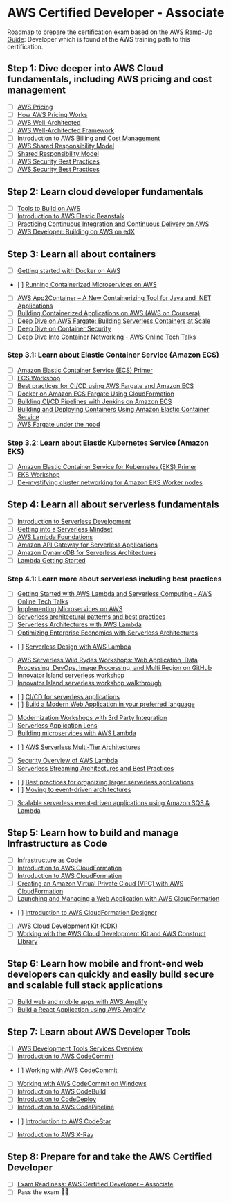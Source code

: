 # AWS Certified Developer - Associate

Roadmap to prepare the certification exam based on the [AWS Ramp-Up Guide](https://d1.awsstatic.com/training-and-certification/ramp-up_guides/Ramp-Up_Guide_Developer.pdf): Developer which is found at the AWS training path to this certification.

## Step 1: Dive deeper into AWS Cloud fundamentals, including AWS pricing and cost management

- [ ] [AWS Pricing](https://aws.amazon.com/pricing/)
- [ ] [How AWS Pricing Works](https://d0.awsstatic.com/whitepapers/aws_pricing_overview.pdf)
- [ ] [AWS Well-Architected](https://aws.amazon.com/architecture/well-architected/)
- [ ] [AWS Well-Architected Framework](https://d1.awsstatic.com/whitepapers/architecture/AWS_Well-Architected_Framework.pdf)
- [ ] [Introduction to AWS Billing and Cost Management](https://www.aws.training/Details/Video?id=15875)
- [ ] [AWS Shared Responsibility Model](https://www.aws.training/Details/Video?id=16488)
- [ ] [Shared Responsibility Model](https://aws.amazon.com/compliance/shared-responsibility-model/)
- [ ] [AWS Security Best Practices](https://aws.amazon.com/architecture/security-identity-compliance/)
- [ ] [AWS Security Best Practices](https://aws.amazon.com/blogs/security/tag/best-practices/)

## Step 2: Learn cloud developer fundamentals

- [ ] [Tools to Build on AWS](https://aws.amazon.com/tools/)
- [ ] [Introduction to AWS Elastic Beanstalk](https://www.aws.training/Details/Video?id=15878)
- [ ] [Practicing Continuous Integration and Continuous Delivery on AWS](https://d1.awsstatic.com/whitepapers/DevOps/practicing-continuous-integration-continuous-delivery-on-AWS.pdf)
- [ ] [AWS Developer: Building on AWS on edX](https://www.edx.org/course/aws-developer-building-on-aws-2)

## Step 3: Learn all about containers

- [ ] [Getting started with Docker on AWS](https://www.youtube.com/watch?v=mUzsYt3Bj08)
- [ ] [Running Containerized Microservices on AWS](https://d1.awsstatic.com/whitepapers/DevOps/running-containerized-microservices-on-aws.pdf)
- [ ] [AWS App2Container – A New Containerizing Tool for Java and .NET Applications](https://aws.amazon.com/blogs/aws/aws-app2container-a-new-containerizing-tool-for-java-and-asp-net-applications/)
- [ ] [Building Containerized Applications on AWS (AWS on Coursera)](https://www.coursera.org/learn/containerized-apps-on-aws)
- [ ] [Deep Dive on AWS Fargate: Building Serverless Containers at Scale](https://www.aws.training/Details/Video?id=26855)
- [ ] [Deep Dive on Container Security](https://www.aws.training/Details/Video?id=26841)
- [ ] [Deep Dive Into Container Networking - AWS Online Tech Talks](https://www.youtube.com/watch?v=8E9PMT9sp9M)

### Step 3.1: Learn about Elastic Container Service (Amazon ECS)

- [ ] [Amazon Elastic Container Service (ECS) Primer](https://www.aws.training/Details/eLearning?id=30260)
- [ ] [ECS Workshop](http://ecsworkshop.com/)
- [ ] [Best practices for CI/CD using AWS Fargate and Amazon ECS](https://www.youtube.com/watch?v=7FVK0i9edyg)
- [ ] [Docker on Amazon ECS Fargate Using CloudFormation](https://www.youtube.com/watch?v=Gr2yTSsVSqg)
- [ ] [Building CI/CD Pipelines with Jenkins on Amazon ECS](https://awsdemoworkshops.s3.us-east-2.amazonaws.com/jenkins-on-ecs-workshop/public/en/index.html)
- [ ] [Building and Deploying Containers Using Amazon Elastic Container Service](https://run.qwiklabs.com/focuses/14236?catalog_rank=%7B%22rank%22%3A1%2C%22num_filters%22%3A0%2C%22has_search%22%3Atrue%7D&parent=catalog&search_id=7572446)
- [ ] [AWS Fargate under the hood](https://www.youtube.com/watch?v=Hr-zOaBGyEA)

### Step 3.2: Learn about Elastic Kubernetes Service (Amazon EKS)

- [ ] [Amazon Elastic Container Service for Kubernetes (EKS) Primer](https://www.aws.training/Details/eLearning?id=32894)
- [ ] [EKS Workshop](http://eksworkshop.com/)
- [ ] [De-mystifying cluster networking for Amazon EKS Worker nodes](https://aws.amazon.com/blogs/containers/de-mystifying-cluster-networking-for-amazon-eks-worker-nodes/)

## Step 4: Learn all about serverless fundamentals

- [ ] [Introduction to Serverless Development](https://www.edx.org/course/aws-developer-building-on-aws-2)
- [ ] [Getting into a Serverless Mindset](https://www.aws.training/Details/eLearning?id=27198)
- [ ] [AWS Lambda Foundations](https://www.aws.training/learningobject/wbc?id=27197)
- [ ] [Amazon API Gateway for Serverless Applications](https://www.aws.training/Details/eLearning?id=27199)
- [ ] [Amazon DynamoDB for Serverless Architectures](https://www.aws.training/Details/eLearning?id=27196)
- [ ] [Lambda Getting Started](https://docs.aws.amazon.com/lambda/latest/dg/getting-started.html)

### Step 4.1: Learn more about serverless including best practices

- [ ] [Getting Started with AWS Lambda and Serverless Computing - AWS Online Tech Talks](https://www.youtube.com/watch?v=Y9E-jqbd3eI)
- [ ] [Implementing Microservices on AWS](https://d1.awsstatic.com/whitepapers/microservices-on-aws.pdf)
- [ ] [Serverless architectural patterns and best practices](https://www.youtube.com/watch?v=9IYpGTS7Jy0)
- [ ] [Serverless Architectures with AWS Lambda](https://d1.awsstatic.com/whitepapers/serverless-architectures-with-aws-lambda.pdf)
- [ ] [Optimizing Enterprise Economics with Serverless Architectures](https://d1.awsstatic.com/whitepapers/optimizing-enterprise-economics-serverless-architectures.pdf)
- [ ] [Serverless Design with AWS Lambda](https://run.qwiklabs.com/quests/17)
- [ ] [AWS Serverless Wild Rydes Workshops: Web Application, Data Processing, DevOps, Image Processing, and Multi Region on GitHub](https://github.com/aws-samples/aws-serverless-workshops)
- [ ] [Innovator Island serverless workshop](https://github.com/aws-samples/aws-serverless-workshop-innovator-island/)
- [ ] [Innovator Island serverless workshop walkthrough](https://www.youtube.com/playlist?list=PLJo-rJlep0EAkkjo7w_RmTV3S27tTmXDg)
- [ ] [CI/CD for serverless applications](https://cicd.serverlessworkshops.io/)
- [ ] [Build a Modern Web Application in your preferred language](https://aws.amazon.com/getting-started/hands-on/build-modern-app-fargate-lambda-dynamodb-python/)
- [ ] [Modernization Workshops with 3rd Party Integration](https://awsworkshop.io/)
- [ ] [Serverless Application Lens](https://d1.awsstatic.com/whitepapers/architecture/AWS-Serverless-Applications-Lens.pdf?did=wp_card&trk=wp_card)
- [ ] [Building microservices with AWS Lambda](https://www.youtube.com/watch?v=TOn0xhev0Uk)
- [ ] [AWS Serverless Multi-Tier Architectures](https://d1.awsstatic.com/whitepapers/AWS_Serverless_Multi-Tier_Architectures.pdf?did=wp_card&trk=wp_card)
- [ ] [Security Overview of AWS Lambda](https://docs.aws.amazon.com/whitepapers/latest/security-overview-aws-lambda/welcome.html?did=wp_card&trk=wp_card)
- [ ] [Serverless Streaming Architectures and Best Practices](https://d1.awsstatic.com/serverless/Whitepaper/Stream%20Processing%20Whitepaper.pdf)
- [ ] [Best practices for organizing larger serverless applications](https://aws.amazon.com/es/blogs/compute/best-practices-for-organizing-larger-serverless-applications/)
- [ ] [Moving to event-driven architectures](https://www.youtube.com/watch?v=h46IquqjF3E&feature=youtu.be)
- [ ] [Scalable serverless event-driven applications using Amazon SQS & Lambda](https://www.youtube.com/watch?v=2rikdPIFc_Q)

## Step 5: Learn how to build and manage Infrastructure as Code

- [ ] [Infrastructure as Code](https://d1.awsstatic.com/whitepapers/DevOps/infrastructure-as-code.pdf)
- [ ] [Introduction to AWS CloudFormation](https://www.aws.training/learningobject/video?id=15892)
- [ ] [Introduction to AWS CloudFormation](https://amazon.qwiklabs.com/focuses/10387?parent=catalog&search_id=6433890)
- [ ] [Creating an Amazon Virtual Private Cloud (VPC) with AWS CloudFormation](https://amazon.qwiklabs.com/focuses/11046?parent=catalog&search_id=6433901)
- [ ] [Launching and Managing a Web Application with AWS CloudFormation](https://amazon.qwiklabs.com/focuses/12954?parent=catalog&search_id=6433924)
- [ ] [Introduction to AWS CloudFormation Designer](https://amazon.qwiklabs.com/focuses/10940?parent=catalog&search_id=6433896)
- [ ] [AWS Cloud Development Kit (CDK)](https://cdkworkshop.com/)
- [ ] [Working with the AWS Cloud Development Kit and AWS Construct Library](https://aws.amazon.com/blogs/developer/working-with-the-aws-cloud-development-kit-and-aws-construct-library/)

## Step 6: Learn how mobile and front-end web developers can quickly and easily build secure and scalable full stack applications

- [ ] [Build web and mobile apps with AWS Amplify](https://docs.amplify.aws/start)
- [ ] [Build a React Application using AWS Amplify](https://aws.amazon.com/getting-started/hands-on/build-react-app-amplify-graphql/)

## Step 7: Learn about AWS Developer Tools

- [ ] [AWS Development Tools Services Overview](https://www.aws.training/learningobject/video?id=16204)
- [ ] [Introduction to AWS CodeCommit](https://www.aws.training/Details/Video?id=16347)
- [ ] [Working with AWS CodeCommit](https://amazon.qwiklabs.com/focuses/10301?parent=catalog)
- [ ] [Working with AWS CodeCommit on Windows](https://amazon.qwiklabs.com/focuses/11012?parent=catalog)
- [ ] [Introduction to AWS CodeBuild](https://www.aws.training/Details/Video?id=16508)
- [ ] [Introduction to CodeDeploy](https://amazon.qwiklabs.com/focuses/10496?parent=catalog)
- [ ] [Introduction to AWS CodePipeline](https://www.aws.training/Details/Video?id=16441)
- [ ] [Introduction to AWS CodeStar](https://www.aws.training/learningobject/video?id=16018)
- [ ] [Introduction to AWS X-Ray](https://www.aws.training/learningobject/video?id=16450)

## Step 8: Prepare for and take the AWS Certified Developer

- [ ] [Exam Readiness: AWS Certified Developer – Associate](https://www.aws.training/Details/Curriculum?id=19185)
- [ ] Pass the exam :student:
